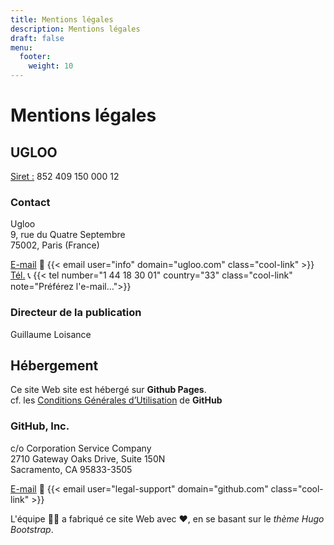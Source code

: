 ```yaml
---
title: Mentions légales
description: Mentions légales
draft: false
menu:
  footer:
    weight: 10
---
```


# Mentions légales

## UGLOO  
<u>Siret :</u> 852 409 150 000 12  

### Contact

Ugloo  
9, rue du Quatre Septembre  
75002, Paris (France)  

<u>E-mail</u> 📧 {{< email user="info" domain="ugloo.com" class="cool-link" >}}  
<u>Tél.</u> 📞 {{< tel number="1 44 18 30 01" country="33" class="cool-link" note="Préférez l'e-mail…">}}

### Directeur de la publication

Guillaume Loisance

## Hébergement

Ce site Web site est hébergé sur **Github Pages**.  
cf. les [Conditions Générales d’Utilisation](https://docs.github.com/fr/site-policy/github-terms/github-terms-of-service) de **GitHub**

### GitHub, Inc.

c/o Corporation Service Company  
2710 Gateway Oaks Drive, Suite 150N  
Sacramento, CA 95833-3505  

<u>E-mail</u> 📧 {{< email user="legal-support" domain="github.com" class="cool-link" >}}


L'équipe 🐻‍❄️ a fabriqué ce site Web avec ❤️, en se basant sur le *thème Hugo Bootstrap*.
